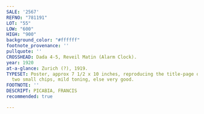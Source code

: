 ```yaml
---
SALE: '2567'
REFNO: "781191"
LOT: "55"
LOW: "600"
HIGH: "900"
background_color: "#ffffff"
footnote_provenance: ''
pullquote: ''
CROSSHEAD: Dada 4-5, Reveil Matin (Alarm Clock).
year: 1920
at-a-glance: Zurich (?), 1919.
TYPESET: Poster, approx 7 1/2 x 10 inches, reproducing the title-page of the periodical;
  two small chips, mild toning, else very good.
FOOTNOTE: ''
DESCRIPT: PICABIA, FRANCIS
recommended: true

---
```

